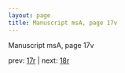 ```yaml
---
layout: page
title: Manuscript msA, page 17v
---
```


Manuscript msA, page 17v

prev:  [17r](../17r) | next:  [18r](../18r)